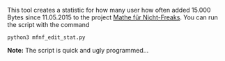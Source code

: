 This tool creates a statistic for how many user how often added 15.000 Bytes since 11.05.2015 to the project [Mathe für Nicht-Freaks](https://de.wikibooks.org/wiki/Mathe_f%C3%BCr_Nicht-Freaks). You can run the script with the command

    python3 mfnf_edit_stat.py

**Note:** The script is quick and ugly programmed...
